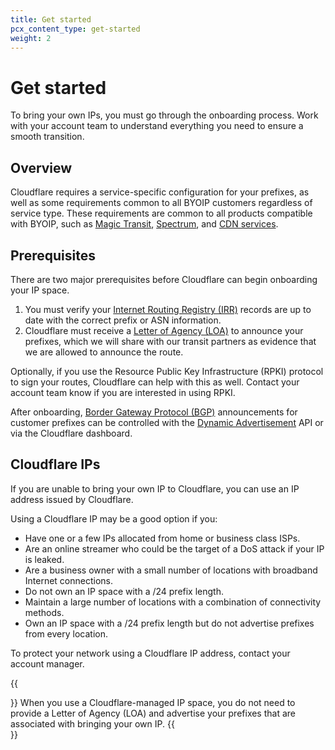 ```yaml
---
title: Get started
pcx_content_type: get-started
weight: 2
---
```


# Get started

To bring your own IPs, you must go through the onboarding process. Work with your account team to understand everything you need to ensure a smooth transition.

## Overview

Cloudflare requires a service-specific configuration for your prefixes, as well as some requirements common to all BYOIP customers regardless of service type. These requirements are common to all products compatible with BYOIP, such as [Magic Transit](/magic-transit/), [Spectrum](/spectrum/), and [CDN services](/cache/).

## Prerequisites

There are two major prerequisites before Cloudflare can begin onboarding your IP space.

1.  You must verify your [Internet Routing Registry (IRR)](/byoip/concepts/irr-entries/) records are up to date with the correct prefix or ASN information.
2.  Cloudflare must receive a [Letter of Agency (LOA)](/byoip/concepts/loa/) to announce your prefixes, which we will share with our transit partners as evidence that we are allowed to announce the route.

Optionally, if you use the Resource Public Key Infrastructure (RPKI) protocol to sign your routes, Cloudflare can help with this as well. Contact your account team know if you are interested in using RPKI.

After onboarding, [Border Gateway Protocol (BGP)](https://www.cloudflare.com/learning/security/glossary/what-is-bgp/) announcements for customer prefixes can be controlled with the [Dynamic Advertisement](/byoip/concepts/dynamic-advertisement/) API or via the Cloudflare dashboard.

## Cloudflare IPs

If you are unable to bring your own IP to Cloudflare, you can use an IP address issued by Cloudflare. 

Using a Cloudflare IP may be a good option if you:

- Have one or a few IPs allocated from home or business class ISPs.
- Are an online streamer who could be the target of a DoS attack if your IP is leaked.
- Are a business owner with a small number of locations with broadband Internet connections.
- Do not own an IP space with a /24 prefix length.
- Maintain a large number of locations with a combination of connectivity methods.
- Own an IP space with a /24 prefix length but do not advertise prefixes from every location.

To protect your network using a Cloudflare IP address, contact your account manager. 

{{<Aside type="note">}}
When you use a Cloudflare-managed IP space, you do not need to provide a Letter of Agency (LOA) and advertise your prefixes that are associated with bringing your own IP.
{{</Aside>}}
